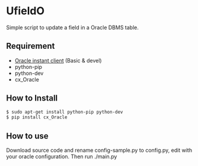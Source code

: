 # UfieldO
Simple script to update a field in a Oracle DBMS table.
 
## Requirement
* [Oracle instant client] (Basic & devel)
* python-pip
* python-dev
* cx_Oracle

## How to Install

```sh
$ sudo apt-get install python-pip python-dev
$ pip install cx_Oracle
```

## How to use
Download source code and rename config-sample.py to config.py, edit with your oracle configuration.
Then run ./main.py


[Oracle instant client]:http://www.oracle.com/technetwork/topics/linuxx86-64soft-092277.html
